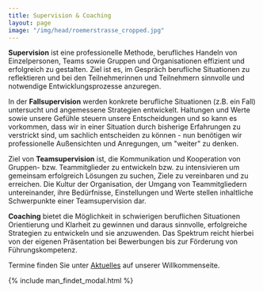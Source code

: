 ```yaml
---
title: Supervision & Coaching
layout: page
image: "/img/head/roemerstrasse_cropped.jpg"
---
```


<p>
	<b>Supervision</b> ist eine professionelle Methode, berufliches Handeln von Einzelpersonen, Teams sowie Gruppen und Organisationen effizient und erfolgreich zu gestalten. Ziel ist es, im Gespräch berufliche Situationen zu reflektieren und bei den Teilnehmerinnen und Teilnehmern sinnvolle und notwendige Entwicklungsprozesse anzuregen.
</p>
<p>
	In der <b>Fallsupervision</b> werden konkrete berufliche Situationen (z.B. ein Fall) untersucht und angemessene Strategien entwickelt. Haltungen und Werte sowie unsere Gefühle steuern unsere Entscheidungen und so kann es vorkommen, dass wir in einer Situation durch bisherige Erfahrungen zu verstrickt sind, um sachlich entscheiden zu können - nun benötigen wir professionelle Außensichten und Anregungen, um "weiter" zu denken.
</p>
<p>
	Ziel von <b>Teamsupervision</b> ist, die Kommunikation und Kooperation von Gruppen- bzw. Teammitglieder zu entwickeln bzw. zu intensivieren um gemeinsam erfolgreich Lösungen zu suchen, Ziele zu vereinbaren und zu erreichen. Die Kultur der Organisation, der Umgang von Teammitgliedern untereinander, ihre Bedürfnisse, Einstellungen und Werte stellen inhaltliche Schwerpunkte einer Teamsupervision dar.
</p>
<p>
	<b>Coaching</b> bietet die Möglichkeit in schwierigen beruflichen Situationen Orientierung und Klarheit zu gewinnen und daraus sinnvolle, erfolgreiche Strategien zu entwickeln und sie anzuwenden. Das Spektrum reicht hierbei von der eigenen Präsentation bei Bewerbungen bis zur Förderung von Führungskompetenz.
</p>
<p>
Termine finden Sie unter  <a href="/#aktuelles">Aktuelles</a>  auf unserer Willkommenseite.
</p>
<p>
	{% include man_findet_modal.html %}
</p>

